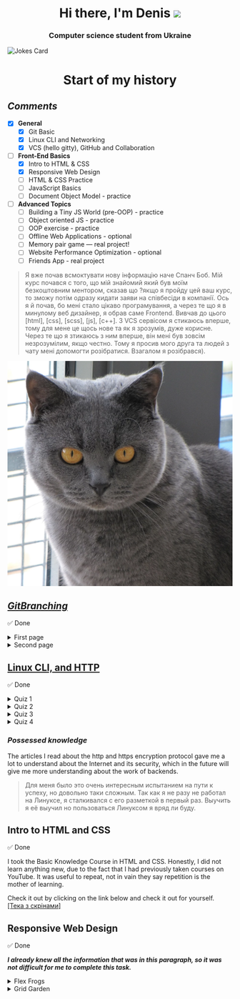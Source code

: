 
<h1 align="center">Hi there, I'm Denis</a> 
<img src="https://github.com/blackcater/blackcater/raw/main/images/Hi.gif" height="32"/></h1>
<h3 align="center">Computer science student from Ukraine </h3>

![Jokes Card](https://readme-jokes.vercel.app/api)
<h1 align="center"> Start of my history </h1>

## *Comments*  
  - [X] **General**
    - [X] Git Basic
    - [X] Linux CLI and Networking
    - [X] VCS (hello gitty), GitHub and Collaboration
  - [ ] **Front-End Basics** 
    - [x] Intro to HTML & CSS
    - [x] Responsive Web Design
    - [ ] HTML & CSS Practice
    - [ ] JavaScript Basics
    - [ ] Document Object Model - practice
  - [ ] **Advanced Topics**
	 - [ ] Building a Tiny JS World (pre-OOP) - practice
	 - [ ] Object oriented JS - practice
	 - [ ] OOP exercise - practice
	 - [ ] Offline Web Applications - optional
	 - [ ] Memory pair game — real project!
	 - [ ] Website Performance Optimization - optional
	 - [ ] Friends App - real project

> Я вже почав всмоктувати нову інформацію наче Спанч Боб. Мій курс почався с того, що мій знайомий який був моїм безкоштовним ментором, сказав що ?якщо я пройду цей ваш курс, то зможу потім одразу кидати заяви на співбесіди в компанії. Ось я й почав, бо мені стало цікаво програмування, а через те що я в минулому веб дизайнер, я обрав саме Frontend. Вивчав до цього [html], [css], [scss], [js], [c++]. З VCS сервісом я стикаюсь вперше, тому для мене це щось нове та як я зрозумів, дуже корисне. Через те що я зтикаюсь з ним вперше, він мені був зовсім незрозумілим, якщо 
честно. Тому я просив мого друга та людей з чату мені допомогти розібратися. Взагалом я розібрався).

![kottan](/img/cat.jpg)

## [***GitBranching***](https://learngitbranching.js.org/)
:white_check_mark: Done
<details>
<summary>First page</summary>
<img src="0/lb1.png">
</details>
<details>
<summary>Second page</summary>
<img src="0/lb2.png">
</details>


## [Linux CLI, and HTTP](https://github.com/kottans/frontend/blob/2022_UA/tasks/linux-cli-http.md)
:white_check_mark: Done

<details>
<summary>Quiz 1</summary>
<img src="task_linux_cli/quiz1.png">
</details>

<details>
<summary>Quiz 2</summary>
<img src="task_linux_cli/quiz2.png">
</details>

<details>
<summary>Quiz 3</summary>
<img src="task_linux_cli/quiz3.png">
</details>

<details>
<summary>Quiz 4</summary>
<img src="task_linux_cli/quiz4.png">
</details>


### ***Possessed knowledge***
The articles I read about the http and https encryption protocol gave me a lot to understand about the Internet and its security, which in the future will give me more understanding about the work of backends.

> Для меня было это очень интересным испытанием на пути к успеху, но довольно таки сложным. Так как я не разу не работал на Линуксе, я сталкивался с его разметкой в первый раз. Выучить я её выучил но пользоваться Линуксом я вряд ли буду.

## Intro to HTML and CSS
:white_check_mark: Done

I took the Basic Knowledge Course in HTML and CSS. Honestly, I did not learn anything new, due to the fact that I had previously taken courses on YouTube. It was useful to repeat, not in vain they say repetition is the mother of learning.

Check it out by clicking on the link below and check it out for yourself.<br>
<a href="https://github.com/denismaysov/kottans-frontend/tree/master/task_html_css_intro">[Тека з скрінами]</a>

## Responsive Web Design
:white_check_mark: Done

 ***I already knew all the information that was in this paragraph, so it was not difficult for me to complete this task.***

<details>
<summary>Flex Frogs</summary> 
<hr>
<img src="task_responsive_web_design/chrome_Dc1w2JSE7G.png">
</details>

<details>
<summary>Grid Garden</summary> 
<hr>
<img src="task_responsive_web_design/chrome_eYdsWAoChB.png">
</details>
